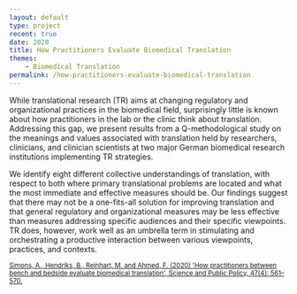 ```yaml
---
layout: default
type: project
recent: true
date: 2020
title: How Practitioners Evaluate Biomedical Translation
themes: 
    - Biomedical Translation
permalink: /how-practitioners-evaluate-biomedical-translation
---
```


While translational research (TR) aims at changing regulatory and organizational practices in the biomedical field, surprisingly little is known about how practitioners in the lab or the clinic think about translation. Addressing this gap, we present results from a Q-methodological study on the meanings and values associated with translation held by researchers, clinicians, and clinician scientists at two major German biomedical research institutions implementing TR strategies. 

We identify eight different collective understandings of translation, with respect to both where primary translational problems are located and what the most immediate and effective measures should be. Our findings suggest that there may not be a one-fits-all solution for improving translation and that general regulatory and organizational measures may be less effective than measures addressing specific audiences and their specific viewpoints. TR does, however, work well as an umbrella term in stimulating and orchestrating a productive interaction between various viewpoints, practices, and contexts.

<small>
    <a href="https://doi.org/10.1093/scipol/scaa035">
        Simons, A., Hendriks, B., Reinhart, M. and Ahmed, F. (2020) 'How practitioners between bench and bedside evaluate biomedical translation', Science and Public Policy, 47(4): 561–570.
    </a>
</small>

